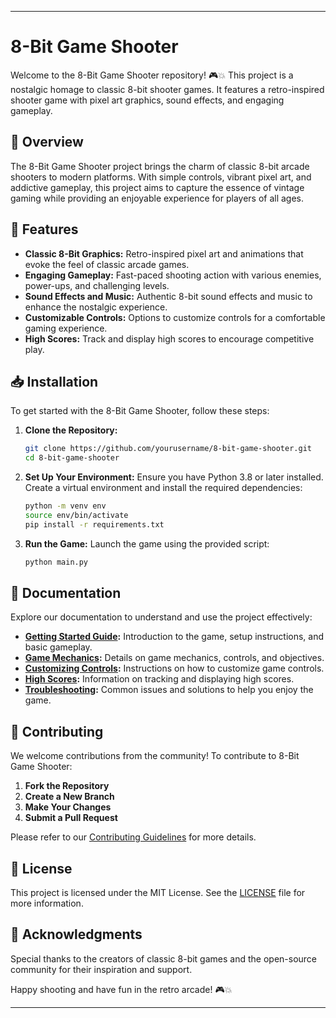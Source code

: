 

 

---

# 8-Bit Game Shooter

Welcome to the 8-Bit Game Shooter repository! 🎮💥 This project is a nostalgic homage to classic 8-bit shooter games. It features a retro-inspired shooter game with pixel art graphics, sound effects, and engaging gameplay.

## 📜 Overview

The 8-Bit Game Shooter project brings the charm of classic 8-bit arcade shooters to modern platforms. With simple controls, vibrant pixel art, and addictive gameplay, this project aims to capture the essence of vintage gaming while providing an enjoyable experience for players of all ages.

## 🚀 Features

- **Classic 8-Bit Graphics:** Retro-inspired pixel art and animations that evoke the feel of classic arcade games.
- **Engaging Gameplay:** Fast-paced shooting action with various enemies, power-ups, and challenging levels.
- **Sound Effects and Music:** Authentic 8-bit sound effects and music to enhance the nostalgic experience.
- **Customizable Controls:** Options to customize controls for a comfortable gaming experience.
- **High Scores:** Track and display high scores to encourage competitive play.

## 📥 Installation

To get started with the 8-Bit Game Shooter, follow these steps:

1. **Clone the Repository:**
   ```bash
   git clone https://github.com/yourusername/8-bit-game-shooter.git
   cd 8-bit-game-shooter
   ```

2. **Set Up Your Environment:**
   Ensure you have Python 3.8 or later installed. Create a virtual environment and install the required dependencies:
   ```bash
   python -m venv env
   source env/bin/activate
   pip install -r requirements.txt
   ```

3. **Run the Game:**
   Launch the game using the provided script:
   ```bash
   python main.py
   ```

## 📖 Documentation

Explore our documentation to understand and use the project effectively:

- **[Getting Started Guide](docs/getting_started.md):** Introduction to the game, setup instructions, and basic gameplay.
- **[Game Mechanics](docs/game_mechanics.md):** Details on game mechanics, controls, and objectives.
- **[Customizing Controls](docs/customizing_controls.md):** Instructions on how to customize game controls.
- **[High Scores](docs/high_scores.md):** Information on tracking and displaying high scores.
- **[Troubleshooting](docs/troubleshooting.md):** Common issues and solutions to help you enjoy the game.

## 🤝 Contributing

We welcome contributions from the community! To contribute to 8-Bit Game Shooter:

1. **Fork the Repository**
2. **Create a New Branch**
3. **Make Your Changes**
4. **Submit a Pull Request**

Please refer to our [Contributing Guidelines](CONTRIBUTING.md) for more details.

## 📝 License

This project is licensed under the MIT License. See the [LICENSE](LICENSE) file for more information.

## 🌟 Acknowledgments

Special thanks to the creators of classic 8-bit games and the open-source community for their inspiration and support.

Happy shooting and have fun in the retro arcade! 🎮💥

---

 
